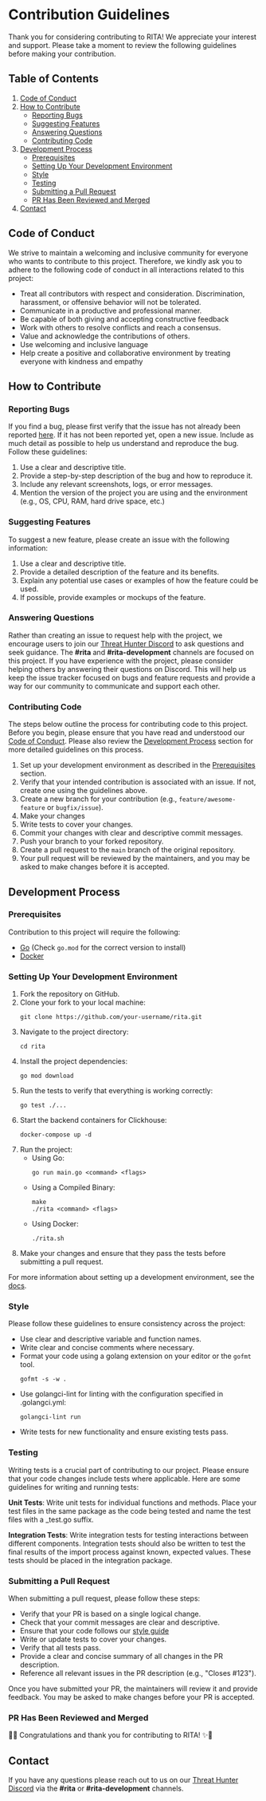 # Contribution Guidelines

Thank you for considering contributing to RITA! We appreciate your interest and support. Please take a moment to review the following guidelines before making your contribution.

## Table of Contents
1. [Code of Conduct](#code-of-conduct)
2. [How to Contribute](#how-to-contribute)
    - [Reporting Bugs](#reporting-bugs)
    - [Suggesting Features](#suggesting-features)
    - [Answering Questions](#answering-questions)
    - [Contributing Code](#contributing-code)
3. [Development Process](#development-process)
    - [Prerequisites](#prerequisites)
    - [Setting Up Your Development Environment](#setting-up-your-development-environment)
    - [Style](#style)
    - [Testing](#testing)
    - [Submitting a Pull Request](#submitting-a-pull-request)
    - [PR Has Been Reviewed and Merged](#pr-has-been-reviewed-and-merged)
4. [Contact](#contact)

## Code of Conduct

We strive to maintain a welcoming and inclusive community for everyone who wants to contribute to this project. Therefore, we kindly ask you to adhere to the following code of conduct in all interactions related to this project:

* Treat all contributors with respect and consideration. Discrimination, harassment, or offensive behavior will not be tolerated.
* Communicate in a productive and professional manner.
* Be capable of both giving and accepting constructive feedback
* Work with others to resolve conflicts and reach a consensus.
* Value and acknowledge the contributions of others.
* Use welcoming and inclusive language
* Help create a positive and collaborative environment by treating everyone with kindness and empathy


## How to Contribute

### Reporting Bugs

If you find a bug, please first verify that the issue has not already been reported [here](https://github.com/activecm/rita/issues). If it has not been reported yet, open a new issue. Include as much detail as possible to help us understand and reproduce the bug. Follow these guidelines:

1. Use a clear and descriptive title.
2. Provide a step-by-step description of the bug and how to reproduce it.
3. Include any relevant screenshots, logs, or error messages.
4. Mention the version of the project you are using and the environment (e.g., OS, CPU, RAM, hard drive space, etc.)

### Suggesting Features

To suggest a new feature, please create an issue with the following information:

1. Use a clear and descriptive title.
2. Provide a detailed description of the feature and its benefits.
3. Explain any potential use cases or examples of how the feature could be used.
4. If possible, provide examples or mockups of the feature.

### Answering Questions

Rather than creating an issue to request help with the project, we encourage users to join our [Threat Hunter Discord](https://discord.gg/threathunter) to ask questions and seek guidance. The **#rita** and **#rita-development** channels are focused on this project. If you have experience with the project, please consider helping others by answering their questions on Discord. This will help us keep the issue tracker focused on bugs and feature requests and provide a way for our community to communicate and support each other.

### Contributing Code

The steps below outline the process for contributing code to this project. Before you begin, please ensure that you have read and understood our [Code of Conduct](#code-of-conduct). Please also review the [Development Process](#development-process) section for more detailed guidelines on this process.

1. Set up your development environment as described in the [Prerequisites](#prerequisites) section.
3. Verify that your intended contribution is associated with an issue. If not, create one using the guidelines above.
2. Create a new branch for your contribution (e.g., `feature/awesome-feature` or `bugfix/issue`).
3. Make your changes
4. Write tests to cover your changes.
5. Commit your changes with clear and descriptive commit messages.
6. Push your branch to your forked repository.
7. Create a pull request to the `main` branch of the original repository.
8. Your pull request will be reviewed by the maintainers, and you may be asked to make changes before it is accepted.

## Development Process

### Prerequisites
Contribution to this project will require the following:
 * [Go](https://golang.org/doc/install) (Check `go.mod` for the correct version to install)
 * [Docker](https://docs.docker.com/engine/installation/)

### Setting Up Your Development Environment
1. Fork the repository on GitHub.
2. Clone your fork to your local machine:
   ```
   git clone https://github.com/your-username/rita.git 
   ```
3. Navigate to the project directory:
   ```
   cd rita
   ```
3. Install the project dependencies:
   ```
   go mod download
   ```
4. Run the tests to verify that everything is working correctly:
   ```
   go test ./...
   ```
5. Start the backend containers for Clickhouse:
   ```
   docker-compose up -d
   ```
6. Run the project:
    * Using Go:
        ```
        go run main.go <command> <flags>
        ```
    * Using a Compiled Binary:
        ```
        make
        ./rita <command> <flags>
        ```
    * Using Docker:
        ```
        ./rita.sh
        ```
7. Make your changes and ensure that they pass the tests before submitting a pull request.

For more information about setting up a development environment, see the [docs](docs/Development.md).

### Style
Please follow these guidelines to ensure consistency across the project:

- Use clear and descriptive variable and function names.
- Write clear and concise comments where necessary.
- Format your code using a golang extension on your editor or the `gofmt` tool.
   ```
   gofmt -s -w .
   ```
- Use golangci-lint for linting with the configuration specified in .golangci.yml:
   ```
   golangci-lint run
   ```
- Write tests for new functionality and ensure existing tests pass.

### Testing
Writing tests is a crucial part of contributing to our project. Please ensure that your code changes include tests where applicable. Here are some guidelines for writing and running tests:

**Unit Tests**: 
Write unit tests for individual functions and methods. Place your test files in the same package as the code being tested and name the test files with a _test.go suffix.

**Integration Tests**:
Write integration tests for testing interactions between different components. Integration tests should also be written to test the final results of the import process against known, expected values. These tests should be placed in the integration package.


### Submitting a Pull Request
When submitting a pull request, please follow these steps:
- Verify that your PR is based on a single logical change.
- Check that your commit messages are clear and descriptive.
- Ensure that your code follows our [style guide](#style-guide)
- Write or update tests to cover your changes.
- Verify that all tests pass.
- Provide a clear and concise summary of all changes in the PR description.
- Reference all relevant issues in the PR description (e.g., "Closes #123").

Once you have submitted your PR, the maintainers will review it and provide feedback. You may be asked to make changes before your PR is accepted.

### PR Has Been Reviewed and Merged
🎉✨ Congratulations and thank you for contributing to RITA! ✨🎉


## Contact
If you have any questions please reach out to us on our [Threat Hunter Discord](https://discord.gg/threathunter) via the **#rita** or **#rita-development** channels.